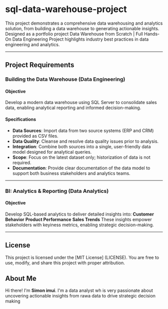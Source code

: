 # sql-data-warehouse-project
This project demonstrates a comprehensive data warehousing and analytics solution, from building a data warehouse to generating actionable insights. Designed as a portfolio project Data Warehouse from Scratch | Full Hands-On Data Engineering Project highlights industry best practices in data engineering and analytics.

---

## Project Requirements

### Building the Data Warehouse (Data Engineering)

#### Objective
Develop a modern data warehouse using SQL Server to consolidate sales data, enabling analytical reporting and informed decision-making.

#### Specifications
- **Data Sources**: Import data from two source systems (ERP and CRM) provided as CSV files.
- **Data Quality**: Cleanse and resolve data quality issues prior to analysis.
- **Integration**: Combine both sources into a single, user-friendly data model designed for analytical queries.
- **Scope**: Focus on the latest dataset only; historization of data is not required.
- **Documentation**: Provide clear documentation of the data model to support both business stakeholders and analytics teams.

---

### BI: Analytics & Reporting (Data Analytics)

#### Objective
Develop SQL-based analytics to deliver detailed insights into:
**Customer Behavior**
**Product Performance**
**Sales Trends**
These insights empower stakeholders with keyiness metrics, enabling strategic decision-making.

---

## License
This project is licensed under the [MIT License] (LICENSE). You are free to use, modify, and share this project with proper attribution.

## About Me

Hi there! I'm **Simon imui**. I'm a data analyst wh is very passionate about uncovering actionable insights from rawa data to drive strategic decision making  
